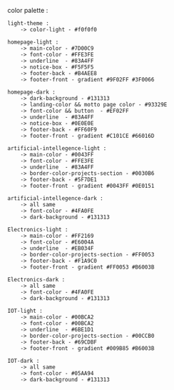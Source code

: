color palette :

    light-theme :
        -> color-light - #f0f0f0

    homepage-light :
        -> main-color - #7D00C9
        -> font-color - #FFE3FE
        -> underline  - #83A4FF
        -> notice-box - #F5F5F5
        -> footer-back - #B4AEE8
        -> footer-front - gradient #9F02FF #3F0066

    homepage-dark :
        -> dark-background - #131313
        -> landing-color && motto page color - #93329E
        -> font-color && button  - #EF02FF
        -> underline  - #83A4FF
        -> notice-box - #0E0E0E
        -> footer-back - #FF60F9
        -> footer-front - gradient #C101CE #66016D

    artificial-intellegence-light :
        -> main-color - #0043FF
        -> font-color - #FFE3FE
        -> underline  - #83A4FF
        -> border-color-projects-section - #0030B6
        -> footer-back - #5F7DE1
        -> footer-front - gradient #0043FF #0E0151

    artificial-intellegence-dark :
        -> all same
        -> font-color - #4FA0FE
        -> dark-background - #131313

    Electronics-light :
        -> main-color - #FF2169
        -> font-color - #E6004A
        -> underline  - #EB034F
        -> border-color-projects-section - #FF0053
        -> footer-back - #F1A9C0
        -> footer-front - gradient #FF0053 #B6003B

    Electronics-dark :
        -> all same
        -> font-color - #4FA0FE
        -> dark-background - #131313

    IOT-light :
        -> main-color - #00BCA2
        -> font-color - #00BCA2
        -> underline  - #6BE1D1
        -> border-color-projects-section - #00CCB0
        -> footer-back - #69CDBF
        -> footer-front - gradient #009B85 #B6003B

    IOT-dark :
        -> all same
        -> font-color - #05AA94
        -> dark-background - #131313

